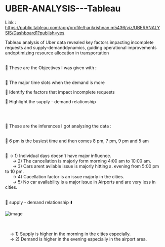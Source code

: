 # UBER-ANALYSIS---Tableau

Link : https://public.tableau.com/app/profile/harikrishnan.m5436/viz/UBERANALYSIS/Dashboard1?publish=yes

Tableau analysis of Uber data revealed key factors impacting incomplete requests and supply-demanddynamics, guiding operational improvements andoptimizing resource allocation in transportation
<br><br>

🔷 These are the Objectives I was given with : <br><br>

🔸 The major time slots when the demand is more<br>

🔸 Identify the factors that impact incomplete requests<br>

🔸 Highlight the supply - demand relationship<br>

<br><br>

🔷 These are the inferences I got analysing the data : <br><br>

🔸 6 pm is the busiest time and then comes 8 pm, 7 pm, 9 pm and 5 am<br><br>

🔸 -> 1)  Individual days doesn't have major influence.<br>
 &nbsp;&nbsp;&nbsp;&nbsp;&nbsp;  -> 2)  The cancellation is majorly form morning 4:00 am to 10:00 am.<br>
 &nbsp;&nbsp;&nbsp;&nbsp;&nbsp;  -> 3)  Cars arent avilable issue is majorly hitting a. evening from 5:00 pm to 10 pm.<br>
 &nbsp;&nbsp;&nbsp;&nbsp;&nbsp;  -> 4)  Cacellation factor is an issue majorly in the cities.<br>
 &nbsp;&nbsp;&nbsp;&nbsp;&nbsp;  -> 5)  No car availability is a major issue in Airports and are very less in cities.<br>

<br>
🔸 supply - demand relationship ⬇️ <br>

![image](https://github.com/Hariikm/UBER-ANALYSIS---Tableau/assets/127305068/b1571981-8f6c-42ab-81ec-35d44062eeeb)

<br>
<br>
  &nbsp;&nbsp;&nbsp;  -> 1) Supply is higher in the morning in the cities especially.<br>
  &nbsp;&nbsp;&nbsp;  -> 2) Demand is higher in the evening especially in the airport area.<br>
